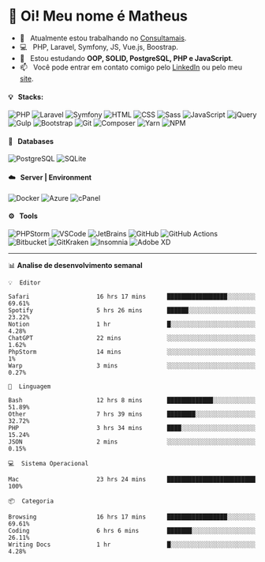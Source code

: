 # 👋 Oi! Meu nome é Matheus

- 🔭 &nbsp; Atualmente estou trabalhando no [Consultamais](https://consultamais.com.br/).
- 💻 &nbsp; PHP, Laravel, Symfony, JS, Vue.js, Boostrap.
- 🌱 &nbsp; Estou estudando **OOP, SOLID, PostgreSQL, PHP e JavaScript**.
- 📫 &nbsp; Você pode entrar em contato comigo pelo [LinkedIn](https://www.linkedin.com/in/matheuscamargoxavier/) ou pelo meu [site](https://matheuscamargo.co).

#### 💡 &nbsp; Stacks:
![PHP](https://img.shields.io/badge/-PHP-777BB4?&logo=php&logoColor=FFFFFF)
![Laravel](https://img.shields.io/badge/-Laravel-FF2D20?&logo=laravel&logoColor=FFFFFF)
![Symfony](https://img.shields.io/badge/-Symfony-000000?&logo=symfony&logoColor=FFFFFF)
![HTML](https://img.shields.io/badge/-HTML-E34F26?&logo=html5&logoColor=FFFFFF)
![CSS](https://img.shields.io/badge/-CSS-1572B6?&logo=css3&logoColor=FFFFFF)
![Sass](https://img.shields.io/badge/-Sass-CC6699?&logo=sass&logoColor=FFFFFF)
![JavaScript](https://img.shields.io/badge/-JavaScript-F7DF1E?&logo=javascript&logoColor=FFFFFF)
![jQuery](https://img.shields.io/badge/-jQuery-0769AD?&logo=jquery&logoColor=FFFFFF)
![Gulp](https://img.shields.io/badge/-Gulp-CF4647?&logo=gulp&logoColor=FFFFFF)
![Bootstrap](https://img.shields.io/badge/-Bootstrap-7952B3?&logo=bootstrap&logoColor=FFFFFF)
![Git](https://img.shields.io/badge/-Git-F05032?&logo=git&logoColor=FFFFFF)
![Composer](https://img.shields.io/badge/-Composer-885630?&logo=composer&logoColor=FFFFFF)
![Yarn](https://img.shields.io/badge/-Yarn-2C8EBB?&logo=yarn&logoColor=FFFFFF)
![NPM](https://img.shields.io/badge/-npm-CB3837?&logo=npm&logoColor=FFFFFF)

#### 💾 &nbsp; Databases
![PostgreSQL](https://img.shields.io/badge/-PostgreSQL-336791?&logo=PostgreSQL&logoColor=FFFFFF)
![SQLite](https://img.shields.io/badge/-SQLite-003B57?&logo=SQLite&logoColor=FFFFFF)

#### ☁️ &nbsp; Server | Environment
![Docker](https://img.shields.io/badge/-Docker-2496ED?&logo=docker&logoColor=FFFFFF)
![Azure](https://img.shields.io/badge/-Azure-0089D6?&logo=microsoft%20azure&logoColor=FFFFFF)
![cPanel](https://img.shields.io/badge/-cPanel-FF6C2C?&logo=cpanel&logoColor=FFFFFF)

#### ⚙️ &nbsp; Tools
![PHPStorm](https://img.shields.io/badge/-PHPStorm-000000?&logo=PHPStorm&logoColor=FFFFFF)
![VSCode](https://img.shields.io/badge/-VSCode-007ACC?&logo=Visual%20Studio%20Code&logoColor=FFFFFF) 
![JetBrains](https://img.shields.io/badge/-JetBrains-000000?&logo=jetbrains&logoColor=FFFFFF) 
![GitHub](https://img.shields.io/badge/-GitHub-181717?&logo=github&logoColor=FFFFFF) 
![GitHub Actions](https://img.shields.io/badge/-GitHub%20Actions-181717?&logo=GitHub%20Actions&logoColor=FFFFFF) 
![Bitbucket](https://img.shields.io/badge/-Bitbucket-0052CC?&logo=bitbucket&logoColor=FFFFFF)
![GitKraken](https://img.shields.io/badge/-GitKraken-179287?&logo=GitKraken&logoColor=FFFFFF)
![Insomnia](https://img.shields.io/badge/-Insomnia-5849BE?&logo=Insomnia&logoColor=FFFFFF)
![Adobe XD](https://img.shields.io/badge/-Adobe%20XD-FF61F6?&logo=adobe%20xd&logoColor=FFFFFF) 
_______

📊  **Analise de desenvolvimento semanal**
```text
💡  Editor

Safari                   16 hrs 17 mins      █████████████████░░░░░░░░     69.61%
Spotify                  5 hrs 26 mins       ██████░░░░░░░░░░░░░░░░░░░     23.22%
Notion                   1 hr                █░░░░░░░░░░░░░░░░░░░░░░░░      4.28%
ChatGPT                  22 mins             ░░░░░░░░░░░░░░░░░░░░░░░░░      1.62%
PhpStorm                 14 mins             ░░░░░░░░░░░░░░░░░░░░░░░░░         1%
Warp                     3 mins              ░░░░░░░░░░░░░░░░░░░░░░░░░      0.27%
```
```text
💬  Linguagem

Bash                     12 hrs 8 mins       █████████████░░░░░░░░░░░░     51.89%
Other                    7 hrs 39 mins       ████████░░░░░░░░░░░░░░░░░     32.72%
PHP                      3 hrs 34 mins       ████░░░░░░░░░░░░░░░░░░░░░     15.24%
JSON                     2 mins              ░░░░░░░░░░░░░░░░░░░░░░░░░      0.15%
```
```text
💻  Sistema Operacional

Mac                      23 hrs 24 mins      █████████████████████████       100%
```
```text
📦  Categoria

Browsing                 16 hrs 17 mins      █████████████████░░░░░░░░     69.61%
Coding                   6 hrs 6 mins        ███████░░░░░░░░░░░░░░░░░░     26.11%
Writing Docs             1 hr                █░░░░░░░░░░░░░░░░░░░░░░░░      4.28%
```
